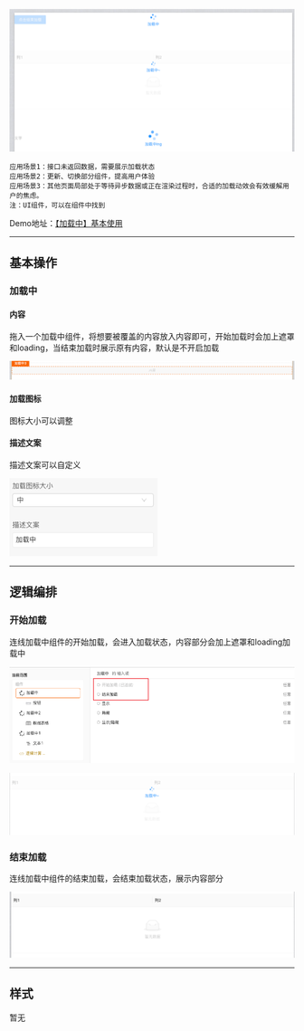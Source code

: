 ![Alt text](img/image.png)

```
应用场景1：接口未返回数据，需要展示加载状态
应用场景2：更新、切换部分组件，提高用户体验
应用场景3：其他页面局部处于等待异步数据或正在渲染过程时，合适的加载动效会有效缓解用户的焦虑。
注：UI组件，可以在组件中找到
```

Demo地址：[【加载中】基本使用](https://my.mybricks.world/mybricks-pc-page/index.html?id=471085316874309)

----

## 基本操作
### 加载中
#### 内容
拖入一个加载中组件，将想要被覆盖的内容放入内容即可，开始加载时会加上遮罩和loading，当结束加载时展示原有内容，默认是不开启加载

![Alt text](img/image-1.png)

#### 加载图标
图标大小可以调整

#### 描述文案
描述文案可以自定义

![Alt text](img/image-2.png)

----
## 逻辑编排
### 开始加载
连线加载中组件的开始加载，会进入加载状态，内容部分会加上遮罩和loading加载中

![Alt text](img/image-3.png)

![Alt text](img/image-4.png)

### 结束加载
连线加载中组件的结束加载，会结束加载状态，展示内容部分

![Alt text](img/image-5.png)

----

## 样式
暂无